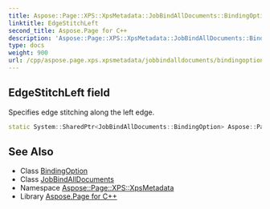 ```yaml
---
title: Aspose::Page::XPS::XpsMetadata::JobBindAllDocuments::BindingOption::EdgeStitchLeft field
linktitle: EdgeStitchLeft
second_title: Aspose.Page for C++
description: 'Aspose::Page::XPS::XpsMetadata::JobBindAllDocuments::BindingOption::EdgeStitchLeft field. Specifies edge stitching along the left edge in C++.'
type: docs
weight: 900
url: /cpp/aspose.page.xps.xpsmetadata/jobbindalldocuments/bindingoption/edgestitchleft/
---
```

## EdgeStitchLeft field


Specifies edge stitching along the left edge.

```cpp
static System::SharedPtr<JobBindAllDocuments::BindingOption> Aspose::Page::XPS::XpsMetadata::JobBindAllDocuments::BindingOption::EdgeStitchLeft
```

## See Also

* Class [BindingOption](../)
* Class [JobBindAllDocuments](../../)
* Namespace [Aspose::Page::XPS::XpsMetadata](../../../)
* Library [Aspose.Page for C++](../../../../)
